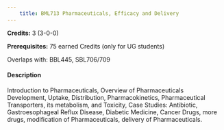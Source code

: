 ```yaml
---
    title: BML713 Pharmaceuticals, Efficacy and Delivery
---
```

**Credits:** 3 (3-0-0)



**Prerequisites:** 75 earned Credits (only for UG students)

Overlaps with: BBL445, SBL706/709

#### Description 
Introduction to Pharmaceuticals, Overview of Pharmaceuticals Development, Uptake, Distribution, Pharmacokinetics, Pharmaceutical Transporters, its metabolism, and Toxicity, Case Studies: Antibiotic, Gastroesophageal Reflux Disease, Diabetic Medicine, Cancer Drugs, more drugs, modification of Pharmaceuticals, delivery of Pharmaceuticals.